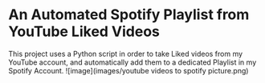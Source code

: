 # An Automated Spotify Playlist from YouTube Liked Videos
This project uses a Python script in order to take Liked videos from my YouTube account, and automatically add them to a dedicated Playlist in my Spotify Account. ![image](images/youtube videos to spotify picture.png)




